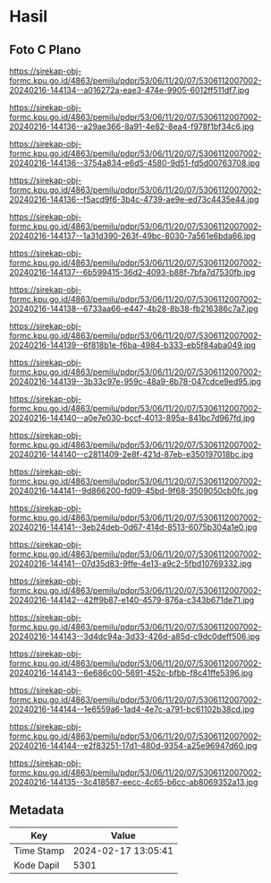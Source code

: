 # Hasil

## Foto C Plano

https://sirekap-obj-formc.kpu.go.id/4863/pemilu/pdpr/53/06/11/20/07/5306112007002-20240216-144134--a016272a-eae3-474e-9905-6012ff511df7.jpg

https://sirekap-obj-formc.kpu.go.id/4863/pemilu/pdpr/53/06/11/20/07/5306112007002-20240216-144136--a29ae366-8a91-4e82-8ea4-f978f1bf34c6.jpg

https://sirekap-obj-formc.kpu.go.id/4863/pemilu/pdpr/53/06/11/20/07/5306112007002-20240216-144136--3754a834-e6d5-4580-9d51-fd5d00763708.jpg

https://sirekap-obj-formc.kpu.go.id/4863/pemilu/pdpr/53/06/11/20/07/5306112007002-20240216-144136--f5acd9f6-3b4c-4739-ae9e-ed73c4435e44.jpg

https://sirekap-obj-formc.kpu.go.id/4863/pemilu/pdpr/53/06/11/20/07/5306112007002-20240216-144137--1a31d390-263f-49bc-8030-7a561e6bda66.jpg

https://sirekap-obj-formc.kpu.go.id/4863/pemilu/pdpr/53/06/11/20/07/5306112007002-20240216-144137--6b599415-36d2-4093-b88f-7bfa7d7530fb.jpg

https://sirekap-obj-formc.kpu.go.id/4863/pemilu/pdpr/53/06/11/20/07/5306112007002-20240216-144138--6733aa66-e447-4b28-8b38-fb216386c7a7.jpg

https://sirekap-obj-formc.kpu.go.id/4863/pemilu/pdpr/53/06/11/20/07/5306112007002-20240216-144139--6f818b1e-f6ba-4984-b333-eb5f84aba049.jpg

https://sirekap-obj-formc.kpu.go.id/4863/pemilu/pdpr/53/06/11/20/07/5306112007002-20240216-144139--3b33c97e-959c-48a9-8b78-047cdce9ed95.jpg

https://sirekap-obj-formc.kpu.go.id/4863/pemilu/pdpr/53/06/11/20/07/5306112007002-20240216-144140--a0e7e030-bccf-4013-895a-841bc7d967fd.jpg

https://sirekap-obj-formc.kpu.go.id/4863/pemilu/pdpr/53/06/11/20/07/5306112007002-20240216-144140--c2811409-2e8f-421d-87eb-e350197018bc.jpg

https://sirekap-obj-formc.kpu.go.id/4863/pemilu/pdpr/53/06/11/20/07/5306112007002-20240216-144141--9d866200-fd09-45bd-9f68-3509050cb0fc.jpg

https://sirekap-obj-formc.kpu.go.id/4863/pemilu/pdpr/53/06/11/20/07/5306112007002-20240216-144141--3eb24deb-0d67-414d-8513-6075b304a1e0.jpg

https://sirekap-obj-formc.kpu.go.id/4863/pemilu/pdpr/53/06/11/20/07/5306112007002-20240216-144141--07d35d83-9ffe-4e13-a9c2-5fbd10769332.jpg

https://sirekap-obj-formc.kpu.go.id/4863/pemilu/pdpr/53/06/11/20/07/5306112007002-20240216-144142--42ff9b87-e140-4579-876a-c343b671de71.jpg

https://sirekap-obj-formc.kpu.go.id/4863/pemilu/pdpr/53/06/11/20/07/5306112007002-20240216-144143--3d4dc94a-3d33-426d-a85d-c9dc0deff506.jpg

https://sirekap-obj-formc.kpu.go.id/4863/pemilu/pdpr/53/06/11/20/07/5306112007002-20240216-144143--6e686c00-5691-452c-bfbb-f8c41ffe5396.jpg

https://sirekap-obj-formc.kpu.go.id/4863/pemilu/pdpr/53/06/11/20/07/5306112007002-20240216-144144--1e6559a6-1ad4-4e7c-a791-bc61102b38cd.jpg

https://sirekap-obj-formc.kpu.go.id/4863/pemilu/pdpr/53/06/11/20/07/5306112007002-20240216-144144--e2f83251-17d1-480d-9354-a25e96947d60.jpg

https://sirekap-obj-formc.kpu.go.id/4863/pemilu/pdpr/53/06/11/20/07/5306112007002-20240216-144135--3c418587-eecc-4c65-b6cc-ab8069352a13.jpg


## Metadata

| Key        | Value               |
| ---------- | ------------------- |
| Time Stamp | 2024-02-17 13:05:41 |
| Kode Dapil | 5301                |



